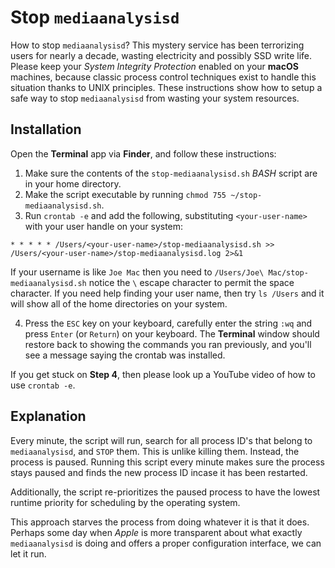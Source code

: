 # Stop `mediaanalysisd`
How to stop `mediaanalysisd`?  This mystery service has been terrorizing users for nearly a decade, wasting electricity and possibly SSD write life.  Please keep your *System Integrity Protection* enabled on your **macOS** machines, because classic process control techniques exist to handle this situation thanks to UNIX principles.  These instructions show how to setup a safe way to stop `mediaanalysisd` from wasting your system resources.

## Installation
Open the **Terminal** app via **Finder**, and follow these instructions:

1. Make sure the contents of the `stop-mediaanalysisd.sh` *BASH* script are in your home directory.
2. Make the script executable by running `chmod 755 ~/stop-mediaanalysisd.sh`.
3. Run `crontab -e` and add the following, substituting `<your-user-name>` with your user handle on your system: 
```
* * * * * /Users/<your-user-name>/stop-mediaanalysisd.sh >> /Users/<your-user-name>/stop-mediaanalysisd.log 2>&1
```
If your username is like `Joe Mac` then you need to `/Users/Joe\ Mac/stop-mediaanalysisd.sh` notice the `\` escape character to permit the space character.  If you need help finding your user name, then try `ls /Users` and it will show all of the home directories on your system.

4. Press the `ESC` key on your keyboard, carefully enter the string `:wq` and press `Enter` (or `Return`) on your keyboard.  The **Terminal** window should restore back to showing the commands you ran previously, and you'll see a message saying the crontab was installed.

If you get stuck on **Step 4**, then please look up a YouTube video of how to use `crontab -e`.

## Explanation
Every minute, the script will run, search for all process ID's that belong to `mediaanalysisd`, and `STOP` them.  This is unlike killing them.  Instead, the process is paused.  Running this script every minute makes sure the process stays paused and finds the new process ID incase it has been restarted.

Additionally, the script re-prioritizes the paused process to have the lowest runtime priority for scheduling by the operating system.

This approach starves the process from doing whatever it is that it does.  Perhaps some day when *Apple* is more transparent about what exactly `mediaanalysisd` is doing and offers a proper configuration interface, we can let it run.
